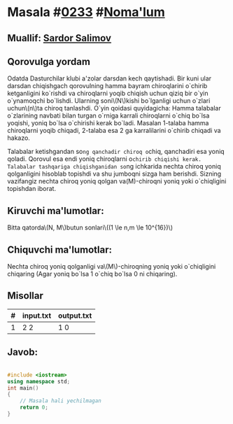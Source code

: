
<h1>Masala #<a href="https://robocontest.uz/tasks/0233">0233</a> #<a href="https://robocontest.uz/tasks?category=1">Noma'lum</a></h1>
<h2> Muallif: <a href="https://robocontest.uz/profile/ds_forrest">Sardor Salimov</a></h2>
<h2>Qorovulga yordam</h2>
<p>Odatda Dasturchilar klubi a'zolar darsdan kech qaytishadi. Bir kuni ular darsdan chiqishgach qorovulning hamma bayram chiroqlarini o`chirib ketganligini ko`rishdi va chiroqlarni yoqib chiqish uchun qiziq bir o`yin o`ynamoqchi bo`lishdi. Ularning soni\(N\)kishi bo`lganligi uchun o`zlari uchun\(n\)ta chiroq tanlashdi. O`yin qoidasi quyidagicha: Hamma talabalar o`zlarining navbati bilan turgan o`rniga karrali chiroqlarni o`chiq bo`lsa yoqishi, yoniq bo`lsa o`chirishi kerak bo`ladi. Masalan 1-talaba hamma chiroqlarni yoqib chiqadi, 2-talaba esa 2 ga karralilarini o`chirib chiqadi va hakazo.

Talabalar ketishgandan so`ng qanchadir chiroq o`chiq, qanchadiri esa yoniq qoladi. Qorovul esa endi yoniq chiroqlarni o`chirib chiqishi kerak. Talabalar tashqariga chiqishganidan so`ng ichkarida nechta chiroq yoniq qolganligini hisoblab topishdi va shu jumboqni sizga ham berishdi. Sizning vazifangiz nechta chiroq yoniq qolgan va\(M\)-chiroqni yoniq yoki o`chiqligini topishdan iborat.</p>
<h2>Kiruvchi ma'lumotlar:</h2>
<p>Bitta qatorda\(N, M\)butun sonlari\((1 \le n,m \le 10^{16})\)</p>
<h2>Chiquvchi ma'lumotlar:</h2>
<p>Nechta chiroq yoniq qolganligi va\(M\)-chiroqning yoniq yoki o`chiqligini chiqaring (Agar yoniq bo`lsa 1 o`chiq bo`lsa 0 ni chiqaring).</p>
<h2>Misollar</h2>
<table>
    <thead>
        <tr>
            <th>#</th>
            <th>input.txt</th>
            <th>output.txt</th>
        </tr>
    </thead>
    <tbody>
            <tr>
                <td>1</td>
                <td>2 2</td>
                <td>1 0</td>
            </tr>
    </tbody>
    </table>
    
<h2>Javob:</h2>

######
```cpp
#include <iostream>
using namespace std;
int main()
{
    // Masala hali yechilmagan
    return 0;
}
```
